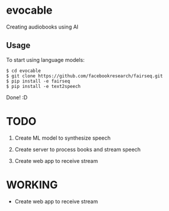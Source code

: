 # evocable
Creating audiobooks using AI

## Usage
To start using language models:

```
$ cd evocable
$ git clone https://github.com/facebookresearch/fairseq.git
$ pip install -e fairseq
$ pip install -e text2speech
```

Done! :D

# TODO

1. Create ML model to synthesize speech
2. Create server to process books and stream speech


3. Create web app to receive stream


# WORKING

- Create web app to receive stream

